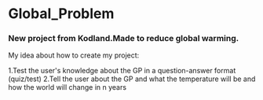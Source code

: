 # Global_Problem
### New project from Kodland.Made to reduce global warming.



My idea about how to create my project:

1.Test the user's knowledge about the GP in a question-answer format (quiz/test)
2.Tell the user about the GP and what the temperature will be and how the world will change in n years
